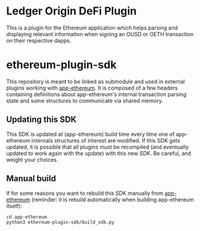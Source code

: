 # Ledger Origin DeFi Plugin

This is a plugin for the Ethereum application which helps parsing and displaying relevant information when signing an OUSD or OETH transaction on their respective dapps.

# ethereum-plugin-sdk

This repository is meant to be linked as submodule and used in external plugins working with [app-ethereum](https://github.com/LedgerHQ/app-ethereum).
It is composed of a few headers containing definitions about app-ethereum's internal transaction parsing state and some structures to communicate via shared memory.

## Updating this SDK

This SDK is updated at (app-ethereum) build time every time one of app-ethereum internals structures of interest are modified.
If this SDK gets updated, it is possible that all plugins must be recompiled (and eventually updated to work again with the update) with this new SDK.
Be careful, and weight your choices.

## Manual build

If for some reasons you want to rebuild this SDK manually from [app-ethereum](https://github.com/LedgerHQ/app-ethereum) (reminder: it is rebuild automatically when building app-ethereum itself):

```
cd app-ethereum
python3 ethereum-plugin-sdk/build_sdk.py
```
